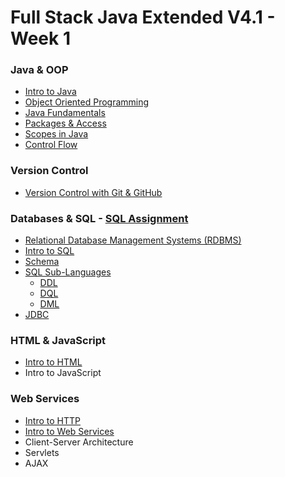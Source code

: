 # Full Stack Java Extended V4.1 - Week 1


### Java & OOP
- [Intro to Java](./intro-to-java.md)
- [Object Oriented Programming](./object-oriented-programming.md)
- [Java Fundamentals](./java-fundamentals.md)
- [Packages & Access](./packages-and-access.md)
- [Scopes in Java](./java-scopes.md)
- [Control Flow](./java-control-flow.md)

### Version Control
 - [Version Control with Git & GitHub](./git-github.md)

### Databases & SQL - [SQL Assignment](./sql-assignment.sql)
 - [Relational Database Management Systems (RDBMS)](./intro-to-rdbms.md)
 - [Intro to SQL](./intro-to-sql.md)
 - [Schema](./defining-schema.md)
 - [SQL Sub-Languages](./ddl-dql-dml.md)
   - [DDL](./ddl-dql-dml.md#ddl)
   - [DQL](./ddl-dql-dml.md#dql)
   - [DML](./ddl-dql-dml.md#dml)
 - [JDBC](./intro-to-jdbc.md)

### HTML & JavaScript
 - [Intro to HTML](./intro-to-html.md)
 - Intro to JavaScript

### Web Services
 - [Intro to HTTP](./intro-to-http.md)
 - [Intro to Web Services](./intro-to-web-services.md)
 - Client-Server Architecture
 - Servlets
 - AJAX
